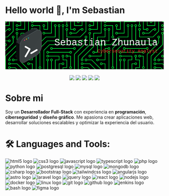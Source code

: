 # Hello world 👋, I'm Sebastian

<p align="center">
<img src="Banner.png">
</p>

<p align="center">
<a href="https://www.youtube.com/@devsebastian44" target="blank"><img align="center" src="https://img.shields.io/badge/YouTube-FF0000?style=for-the-badge&logo=youtube&logoColor=white"/></a>
<a href="https://discord.com/users/1171260800908922950" target="blank"><img align="center" src="https://img.shields.io/badge/Discord-5865F2?style=for-the-badge&logo=discord&logoColor=white"/></a>
<a href="https://www.instagram.com/devsebastian44" target="blank"><img align="center" src="https://img.shields.io/badge/Instagram-8a3ab9?style=for-the-badge&logo=instagram&logoColor=white"/></a>
<a href="https://x.com/devsebastian44" target="blank"><img align="center" src="https://img.shields.io/badge/Twitter-1DA1F2?style=for-the-badge&logo=X&logoColor=white"/></a>
<a href="https://www.linkedin.com/in/devsebastian44/" target="blank"><img align="center" src="https://img.shields.io/badge/LinkedIn-0077B5?style=for-the-badge&logo=LinkedIn&logoColor=white" /></a>
</p>


# Sobre mi

Soy un **Desarrollador Full-Stack** con experiencia en **programación**, **ciberseguridad** y **diseño gráfico**. Me apasiona crear aplicaciones web, desarrollar soluciones escalables y optimizar la experiencia del usuario.


# 🛠️ Languages and Tools:


<div align="left">
  <img src="https://cdn.jsdelivr.net/gh/devicons/devicon/icons/html5/html5-original.svg" height="30" alt="html5 logo" />
  <img src="https://cdn.jsdelivr.net/gh/devicons/devicon/icons/css3/css3-original.svg" height="30" alt="css3 logo" />
  <img src="https://cdn.jsdelivr.net/gh/devicons/devicon/icons/javascript/javascript-original.svg" height="30" alt="javascript logo" />
  <img src="https://cdn.jsdelivr.net/gh/devicons/devicon/icons/typescript/typescript-original.svg" height="30" alt="typescript logo" />
  <img src="https://cdn.jsdelivr.net/gh/devicons/devicon/icons/php/php-original.svg" height="30" alt="php logo" />
  <img src="https://cdn.jsdelivr.net/gh/devicons/devicon/icons/python/python-original.svg" height="30" alt="python logo" />
  <img src="https://cdn.jsdelivr.net/gh/devicons/devicon/icons/postgresql/postgresql-original.svg" height="30" alt="postgresql logo" />
  <img src="https://cdn.jsdelivr.net/gh/devicons/devicon/icons/mysql/mysql-original.svg" height="30" alt="mysql logo" />
  <img src="https://cdn.jsdelivr.net/gh/devicons/devicon/icons/mongodb/mongodb-original.svg" height="30" alt="mongodb logo" />
  <img src="https://cdn.jsdelivr.net/gh/devicons/devicon/icons/csharp/csharp-original.svg" height="30" alt="csharp logo" />
  <img src="https://cdn.jsdelivr.net/gh/devicons/devicon/icons/bootstrap/bootstrap-original.svg" height="30" alt="bootstrap logo" />
  <img src="https://skillicons.dev/icons?i=tailwind" height="30" alt="tailwindcss logo"  />
  <img src="https://cdn.jsdelivr.net/gh/devicons/devicon/icons/angularjs/angularjs-original.svg" height="30" alt="angularjs logo" />
  <img src="https://cdn.simpleicons.org/astro/FF5301" height="30" alt="astro logo"  />
  <img src="https://cdn.jsdelivr.net/gh/devicons/devicon/icons/laravel/laravel-original.svg" height="30" alt="laravel logo" />
  <img src="https://cdn.jsdelivr.net/gh/devicons/devicon/icons/jquery/jquery-original.svg" height="30" alt="jquery logo" />
  <img src="https://cdn.jsdelivr.net/gh/devicons/devicon/icons/react/react-original.svg" height="30" alt="react logo" />
  <img src="https://cdn.jsdelivr.net/gh/devicons/devicon/icons/nodejs/nodejs-original.svg" height="30" alt="nodejs logo" />
  <img src="https://cdn.jsdelivr.net/gh/devicons/devicon/icons/docker/docker-original.svg" height="30" alt="docker logo" />
  <img src="https://cdn.jsdelivr.net/gh/devicons/devicon/icons/linux/linux-original.svg" height="30" alt="linux logo" />
  <img src="https://cdn.jsdelivr.net/gh/devicons/devicon/icons/git/git-original.svg" height="30" alt="git logo" />
  <img src="https://cdn.jsdelivr.net/gh/devicons/devicon/icons/github/github-original.svg" height="30" alt="github logo" />
  <img src="https://skillicons.dev/icons?i=jenkins" height="30" alt="jenkins logo"  />
  <img src="https://cdn.simpleicons.org/gnubash/4EAA25" height="30" alt="bash logo"  />
  <img src="https://cdn.jsdelivr.net/gh/devicons/devicon/icons/figma/figma-original.svg" height="30" alt="figma logo" />
</div>




